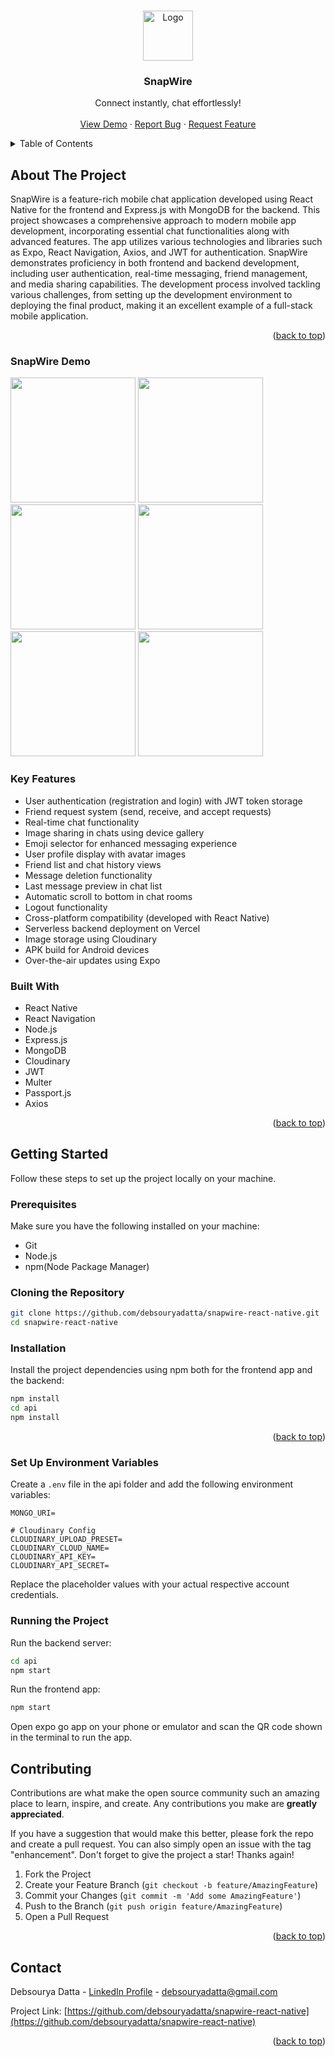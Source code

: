 <!-- Improved compatibility of back to top link: See: https://github.com/othneildrew/Best-README-Template/pull/73 -->
<a id="readme-top"></a>



<!-- PROJECT LOGO -->
<br />
<div align="center">
  <a href="https://github.com/othneildrew/Best-README-Template">
    <img src="https://res.cloudinary.com/diyxwdtjd/image/upload/v1721799609/projects/icon_fpk4hr.png" alt="Logo" width="80" height="80">
  </a>

  <h3 align="center">SnapWire</h3>

  <p align="center">
    Connect instantly, chat effortlessly!
    <br />
    <br />
    <a href="https://github.com/debsouryadatta/snapwire-react-native">View Demo</a>
    ·
    <a href="https://github.com/debsouryadatta/snapwire-react-native/issues/new?labels=bug&template=bug-report---.md">Report Bug</a>
    ·
    <a href="https://github.com/debsouryadatta/snapwire-react-native/issues/new?labels=enhancement&template=feature-request---.md">Request Feature</a>
  </p>
</div>



<!-- TABLE OF CONTENTS -->
<details>
  <summary>Table of Contents</summary>
  <ol>
    <li>
      <a href="#about-the-project">About The Project</a>
      <ul>
        <li><a href="#key-features">Key Features</a></li>
        <li><a href="#snapwire-demo">SnapWire Demo</a></li>
        <li><a href="#built-with">Built With</a></li>
      </ul>
    </li>
    <li>
      <a href="#getting-started">Getting Started</a>
      <ul>
        <li><a href="#prerequisites">Prerequisites</a></li>
        <li><a href="#cloning-the-repository">Cloning the Repository</a></li>
        <li><a href="#installation">Installation</a></li>
        <li><a href="#set-up-environment-variables">Set Up Environment Variables</a></li>
        <li><a href="#running-the-project">Running the Project</a></li>
      </ul>
    </li>
    <li><a href="#contributing">Contributing</a></li>
    <li><a href="#contact">Contact</a></li>
  </ol>
</details>



<!-- ABOUT THE PROJECT -->
## About The Project

SnapWire is a feature-rich mobile chat application developed using React Native for the frontend and Express.js with MongoDB for the backend. This project showcases a comprehensive approach to modern mobile app development, incorporating essential chat functionalities along with advanced features. The app utilizes various technologies and libraries such as Expo, React Navigation, Axios, and JWT for authentication. SnapWire demonstrates proficiency in both frontend and backend development, including user authentication, real-time messaging, friend management, and media sharing capabilities. The development process involved tackling various challenges, from setting up the development environment to deploying the final product, making it an excellent example of a full-stack mobile application.

<p align="right">(<a href="#readme-top">back to top</a>)</p>

### SnapWire Demo
<img src="https://res.cloudinary.com/diyxwdtjd/image/upload/v1721882863/projects/1_hfectk.jpg" width="200" height="auto">
<img src="https://res.cloudinary.com/diyxwdtjd/image/upload/v1721882863/projects/2_gnkqja.jpg" width="200" height="auto">
<img src="https://res.cloudinary.com/diyxwdtjd/image/upload/v1721882863/projects/3_xvxk4j.jpg" width="200" height="auto">
<img src="https://res.cloudinary.com/diyxwdtjd/image/upload/v1721882863/projects/4_rzpzis.jpg" width="200" height="auto">
<img src="https://res.cloudinary.com/diyxwdtjd/image/upload/v1721882863/projects/5_hgsx3c.jpg" width="200" height="auto">
<img src="https://res.cloudinary.com/diyxwdtjd/image/upload/v1721882863/projects/6_llwyex.jpg" width="200" height="auto">

### Key Features
- User authentication (registration and login) with JWT token storage
- Friend request system (send, receive, and accept requests)
- Real-time chat functionality
- Image sharing in chats using device gallery
- Emoji selector for enhanced messaging experience
- User profile display with avatar images
- Friend list and chat history views
- Message deletion functionality
- Last message preview in chat list
- Automatic scroll to bottom in chat rooms
- Logout functionality
- Cross-platform compatibility (developed with React Native)
- Serverless backend deployment on Vercel
- Image storage using Cloudinary
- APK build for Android devices
- Over-the-air updates using Expo


### Built With

- React Native
- React Navigation
- Node.js
- Express.js
- MongoDB
- Cloudinary
- JWT
- Multer
- Passport.js
- Axios

<p align="right">(<a href="#readme-top">back to top</a>)</p>



<!-- GETTING STARTED -->
## Getting Started
Follow these steps to set up the project locally on your machine.

### Prerequisites
Make sure you have the following installed on your machine:
  - Git
  - Node.js
  - npm(Node Package Manager)


### Cloning the Repository

```bash
git clone https://github.com/debsouryadatta/snapwire-react-native.git
cd snapwire-react-native
```

### Installation
Install the project dependencies using npm both for the frontend app and the backend:
```bash
npm install
cd api
npm install
```



<p align="right">(<a href="#readme-top">back to top</a>)</p>



<!-- Set Up Environment Variables -->
### Set Up Environment Variables
Create a `.env` file in the api folder and add the following environment variables:
```env
MONGO_URI=

# Cloudinary Config
CLOUDINARY_UPLOAD_PRESET=
CLOUDINARY_CLOUD_NAME=
CLOUDINARY_API_KEY=
CLOUDINARY_API_SECRET=
```
Replace the placeholder values with your actual respective account credentials.


<!-- Running the Project -->
### Running the Project
Run the backend server:
```bash
cd api
npm start
```
Run the frontend app:
```bash
npm start
```
Open expo go app on your phone or emulator and scan the QR code shown in the terminal to run the app.


<!-- CONTRIBUTING -->
## Contributing

Contributions are what make the open source community such an amazing place to learn, inspire, and create. Any contributions you make are **greatly appreciated**.

If you have a suggestion that would make this better, please fork the repo and create a pull request. You can also simply open an issue with the tag "enhancement".
Don't forget to give the project a star! Thanks again!

1. Fork the Project
2. Create your Feature Branch (`git checkout -b feature/AmazingFeature`)
3. Commit your Changes (`git commit -m 'Add some AmazingFeature'`)
4. Push to the Branch (`git push origin feature/AmazingFeature`)
5. Open a Pull Request

<p align="right">(<a href="#readme-top">back to top</a>)</p>





<!-- CONTACT -->
## Contact

Debsourya Datta - [LinkedIn Profile](https://www.linkedin.com/in/debsourya-datta-177909225) - debsouryadatta@gmail.com

Project Link: [https://github.com/debsouryadatta/snapwire-react-native](https://github.com/debsouryadatta/snapwire-react-native)

<p align="right">(<a href="#readme-top">back to top</a>)</p>

